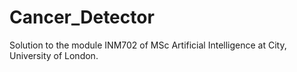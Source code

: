 # Cancer_Detector

Solution to the module INM702 of MSc Artificial Intelligence at City, University of London.
